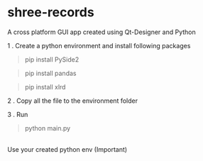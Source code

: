 # shree-records
A cross platform GUI app created using Qt-Designer and Python
<br/>

1 . Create a python environment and install following packages
> pip install PySide2 

> pip install pandas 

> pip install xlrd

2 . Copy all the file to the environment folder


3 . Run
> python main.py
<br/>
Use your created python env (Important)
